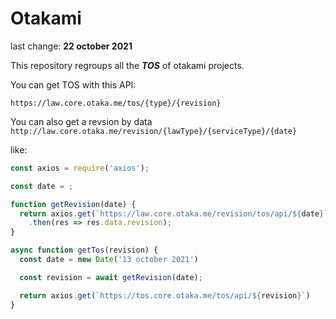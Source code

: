 # Otakami
last change: **22 october 2021**

This repository regroups all the ***TOS*** of otakami projects.

You can get TOS with this API:

`https://law.core.otaka.me/tos/{type}/{revision}`

You can also get a revsion by data
`http://law.core.otaka.me/revision/{lawType}/{serviceType}/{date}`

like:
```js
const axios = require('axios');

const date = ;

function getRevision(date) {
  return axios.get(`https://law.core.otaka.me/revision/tos/api/${date}`)
    .then(res => res.data.revision);
}

async function getTos(revision) {
  const date = new Date('13 october 2021')

  const revision = await getRevision(date);

  return axios.get(`https://tos.core.otaka.me/tos/api/${revision}`)
}
```
